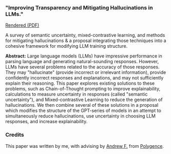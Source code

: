 ### "Improving Transparency and Mitigating Hallucinations in LLMs."

[Rendered (PDF)](https://c.sydneyn.dev/transparency-mitigating-hallucinations-llms.pdf)

A survey of semantic uncertainty, mixed-contrastive learning, and methods for mitigating hallucinations & a proposal integrating those techniques into a cohesive framework for modifying LLM training structure.

**Abstract:** Large language models (LLMs) have impressive performance in parsing language and generating natural-sounding responses. However, LLMs have several problems related to the accuracy of those responses. They may "hallucinate" (provide incorrect or irrelevant information), provide confidently incorrect responses and explanations, and may not sufficiently explain their reasoning. This paper explores existing solutions to these problems, such as Chain-of-Thought prompting to improve explainability, calculations to measure uncertainty in responses (called "semantic uncertainty"), and Mixed-contrastive Learning to reduce the generation of hallucinations. We then combine several of these solutions in a proposal which modifies the structure of the GPT-series of models in an attempt to simultaneously reduce hallucinations, use uncertainty in choosing LLM responses, and increase explainability.

### Credits

This paper was written by me, with advising by [Andrew F.](https://www.polygence.org/mentors/22382/andrew) from [Polygence](https://polygence.org).
